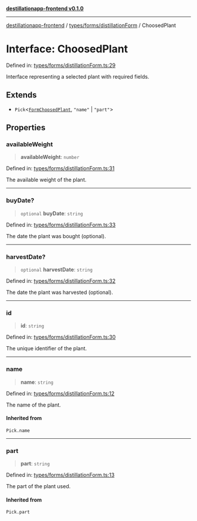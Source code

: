 [**destillationapp-frontend v0.1.0**](../../../../README.md)

***

[destillationapp-frontend](../../../../modules.md) / [types/forms/distillationForm](../README.md) / ChoosedPlant

# Interface: ChoosedPlant

Defined in: [types/forms/distillationForm.ts:29](https://github.com/DestillApp/main/blob/be94b1d93681946bd573e84cd8381ba32cee62b9/frontend/src/types/forms/distillationForm.ts#L29)

Interface representing a selected plant with required fields.

## Extends

- `Pick`\<[`FormChoosedPlant`](FormChoosedPlant.md), `"name"` \| `"part"`\>

## Properties

### availableWeight

> **availableWeight**: `number`

Defined in: [types/forms/distillationForm.ts:31](https://github.com/DestillApp/main/blob/be94b1d93681946bd573e84cd8381ba32cee62b9/frontend/src/types/forms/distillationForm.ts#L31)

The available weight of the plant.

***

### buyDate?

> `optional` **buyDate**: `string`

Defined in: [types/forms/distillationForm.ts:33](https://github.com/DestillApp/main/blob/be94b1d93681946bd573e84cd8381ba32cee62b9/frontend/src/types/forms/distillationForm.ts#L33)

The date the plant was bought (optional).

***

### harvestDate?

> `optional` **harvestDate**: `string`

Defined in: [types/forms/distillationForm.ts:32](https://github.com/DestillApp/main/blob/be94b1d93681946bd573e84cd8381ba32cee62b9/frontend/src/types/forms/distillationForm.ts#L32)

The date the plant was harvested (optional).

***

### id

> **id**: `string`

Defined in: [types/forms/distillationForm.ts:30](https://github.com/DestillApp/main/blob/be94b1d93681946bd573e84cd8381ba32cee62b9/frontend/src/types/forms/distillationForm.ts#L30)

The unique identifier of the plant.

***

### name

> **name**: `string`

Defined in: [types/forms/distillationForm.ts:12](https://github.com/DestillApp/main/blob/be94b1d93681946bd573e84cd8381ba32cee62b9/frontend/src/types/forms/distillationForm.ts#L12)

The name of the plant.

#### Inherited from

`Pick.name`

***

### part

> **part**: `string`

Defined in: [types/forms/distillationForm.ts:13](https://github.com/DestillApp/main/blob/be94b1d93681946bd573e84cd8381ba32cee62b9/frontend/src/types/forms/distillationForm.ts#L13)

The part of the plant used.

#### Inherited from

`Pick.part`
